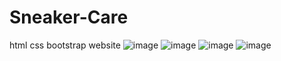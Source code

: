 # Sneaker-Care
html css bootstrap website
![image](https://user-images.githubusercontent.com/82168872/197564633-443aa8b3-abe1-4317-b8fe-13cd71516668.png)
![image](https://user-images.githubusercontent.com/82168872/197564775-f9af9270-4a0f-4ad7-bd34-e0c07223198a.png)
![image](https://user-images.githubusercontent.com/82168872/197564828-e1c1dbe6-ecf0-492b-afde-11809b2cfc4c.png)
![image](https://user-images.githubusercontent.com/82168872/197564939-bdc9abd6-6996-49e2-b642-2449447c48b4.png)
